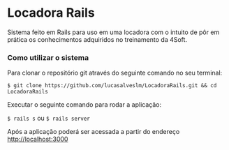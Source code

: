 Locadora Rails
===========

Sistema feito em Rails para uso em uma locadora com o intuito de pôr em prática os conhecimentos adquiridos no treinamento da 4Soft.

### Como utilizar o sistema
Para clonar o repositório git através do seguinte comando no seu terminal:

`$ git clone https://github.com/lucasalveslm/LocadoraRails.git && cd LocadoraRails`

Executar o seguinte comando para rodar a aplicação:

`$ rails s` ou `$ rails server`

Após a aplicação poderá ser acessada a partir do endereço [http://localhost:3000](http://localhost:3000)